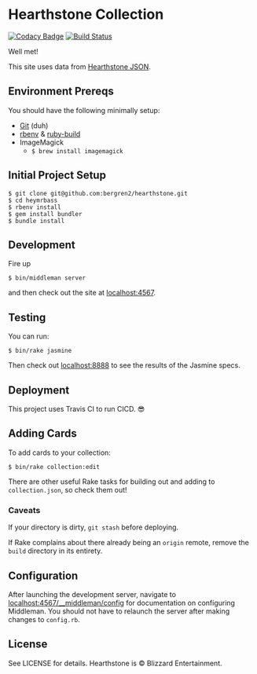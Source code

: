# Hearthstone Collection
[![Codacy Badge](https://api.codacy.com/project/badge/Grade/abe6092230fa48dfb033b56a5b78fd96)](https://www.codacy.com/app/bergren2/hearthstone?utm_source=github.com&amp;utm_medium=referral&amp;utm_content=bergren2/hearthstone&amp;utm_campaign=Badge_Grade)
[![Build Status](https://travis-ci.org/bergren2/hearthstone.svg?branch=master)](https://travis-ci.org/bergren2/hearthstone)

Well met!

This site uses data from [Hearthstone JSON](http://hearthstonejson.com).

## Environment Prereqs

You should have the following minimally setup:

- [Git](https://help.github.com/articles/set-up-git) (duh)
- [rbenv](https://github.com/sstephenson/rbenv)
& [ruby-build](https://github.com/sstephenson/ruby-build)
- ImageMagick
  - `$ brew install imagemagick`

## Initial Project Setup

    $ git clone git@github.com:bergren2/hearthstone.git
    $ cd heymrbass
    $ rbenv install
    $ gem install bundler
    $ bundle install

## Development

Fire up

    $ bin/middleman server

and then check out the site at [localhost:4567](http://localhost:4567).

## Testing

You can run:

    $ bin/rake jasmine

Then check out [localhost:8888](http://localhost:8888) to see the results of the
Jasmine specs.

## Deployment

This project uses Travis CI to run CICD. :sunglasses:

## Adding Cards

To add cards to your collection:

    $ bin/rake collection:edit

There are other useful Rake tasks for building out and adding to
`collection.json`, so check them out!

### Caveats

If your directory is dirty, `git stash` before deploying.

If Rake complains about there already being an `origin` remote, remove the `build`
directory in its entirety.

## Configuration

After launching the development server, navigate to
[localhost:4567/__middleman/config](http://localhost:4567/__middleman/config)
for documentation on configuring Middleman. You should not have to relaunch the
server after making changes to `config.rb`.

## License

See LICENSE for details. Hearthstone is &copy; Blizzard Entertainment.

